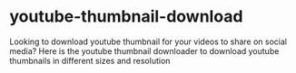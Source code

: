 # youtube-thumbnail-download
Looking to download youtube thumbnail for your videos to share on social media? Here is the youtube thumbnail downloader to download youtube thumbnails in different sizes and resolution
